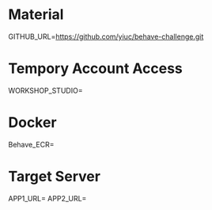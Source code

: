 # Material
GITHUB_URL=https://github.com/yiuc/behave-challenge.git
# Tempory Account Access
WORKSHOP_STUDIO=
# Docker
Behave_ECR=
# Target Server
APP1_URL=
APP2_URL=